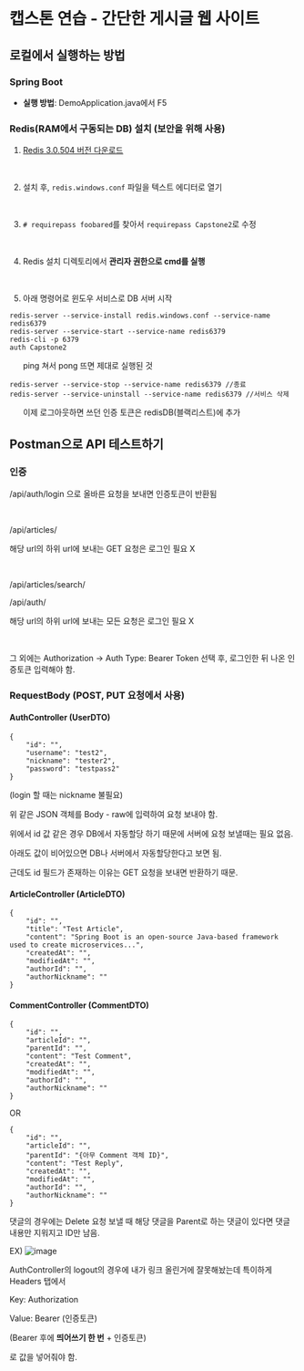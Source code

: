 # 캡스톤 연습 - 간단한 게시글 웹 사이트

## 로컬에서 실행하는 방법

### Spring Boot
- **실행 방법**: DemoApplication.java에서 F5

### Redis(RAM에서 구동되는 DB) 설치 (보안을 위해 사용)
1. [Redis 3.0.504 버전 다운로드](https://github.com/MSOpenTech/redis/releases)

<br>

2. 설치 후, `redis.windows.conf` 파일을 텍스트 에디터로 열기

<br>

3. `# requirepass foobared`를 찾아서 `requirepass Capstone2`로 수정

<br>

4. Redis 설치 디렉토리에서 **관리자 권한으로 cmd를 실행**

<br>

5. 아래 명령어로 윈도우 서비스로 DB 서버 시작
```
redis-server --service-install redis.windows.conf --service-name redis6379
redis-server --service-start --service-name redis6379
redis-cli -p 6379
auth Capstone2
```
&nbsp;&nbsp;&nbsp;&nbsp;&nbsp;&nbsp;ping 쳐서 pong 뜨면 제대로 실행된 것
```
redis-server --service-stop --service-name redis6379 //종료
redis-server --service-uninstall --service-name redis6379 //서비스 삭제
```

&nbsp;&nbsp;&nbsp;&nbsp;&nbsp;&nbsp;이제 로그아웃하면 쓰던 인증 토큰은 redisDB(블랙리스트)에 추가

## Postman으로 API 테스트하기

### 인증
/api/auth/login 으로 올바른 요청을 보내면 인증토큰이 반환됨

<br>

/api/articles/

해당 url의 하위 url에 보내는 GET 요청은 로그인 필요 X

<br>

/api/articles/search/

/api/auth/

해당 url의 하위 url에 보내는 모든 요청은 로그인 필요 X

<br>

그 외에는 Authorization -> Auth Type: Bearer Token 선택 후, 로그인한 뒤 나온 인증토큰 입력해야 함.

### RequestBody (POST, PUT 요청에서 사용)
#### AuthController (UserDTO)
```
{
    "id": "",
    "username": "test2",
    "nickname": "tester2",
    "password": "testpass2"
}
```
(login 할 때는 nickname 불필요)

위 같은 JSON 객체를 Body - raw에 입력하여 요청 보내야 함.

위에서 id 값 같은 경우 DB에서 자동할당 하기 때문에 서버에 요청 보낼때는 필요 없음.

아래도 값이 비어있으면 DB나 서버에서 자동할당한다고 보면 됨.

근데도 id 필드가 존재하는 이유는 GET 요청을 보내면 반환하기 때문.

#### ArticleController (ArticleDTO)
```
{
    "id": "",
    "title": "Test Article",
    "content": "Spring Boot is an open-source Java-based framework used to create microservices...",
    "createdAt": "",
    "modifiedAt": "",
    "authorId": "",
    "authorNickname": ""
}
```

#### CommentController (CommentDTO)
```
{
    "id": "",
    "articleId": "",
    "parentId": "",
    "content": "Test Comment",
    "createdAt": "",
    "modifiedAt": "",
    "authorId": "",
    "authorNickname": ""
}
```
OR
```
{
    "id": "",
    "articleId": "",
    "parentId": "{아무 Comment 객체 ID}",
    "content": "Test Reply",
    "createdAt": "",
    "modifiedAt": "",
    "authorId": "",
    "authorNickname": ""
}
```

댓글의 경우에는 Delete 요청 보낼 때 해당 댓글을 Parent로 하는 댓글이 있다면 댓글 내용만 지워지고 ID만 남음.

EX)
![image](https://github.com/user-attachments/assets/5cb86707-9695-4ed5-af71-6d82eccc7e00)


AuthController의 logout의 경우에 내가 링크 올린거에 잘못해놨는데 특이하게 Headers 탭에서

Key: Authorization

Value: Bearer (인증토큰)

(Bearer 후에 **띄어쓰기 한 번** + 인증토큰)

로 값을 넣어줘야 함.
